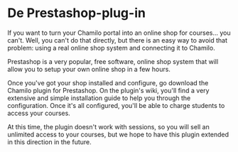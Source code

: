 # De Prestashop-plug-in

If you want to turn your Chamilo portal into an online shop for courses... you can't. Well, you can't do that directly, but there is an easy way to avoid that problem: using a real online shop system and connecting it to Chamilo.

Prestashop is a very popular, free software, online shop system that will allow you to setup your own online shop in a few hours.

Once you've got your shop installed and configure, go download the Chamilo plugin for Prestashop. On the plugin's wiki, you'll find a very extensive and simple installation guide to help you through the configuration. Once it's all configured, you'll be able to charge students to access your courses.

At this time, the plugin doesn't work with sessions, so you will sell an unlimited access to your courses, but we hope to have this plugin extended in this direction in the future.

